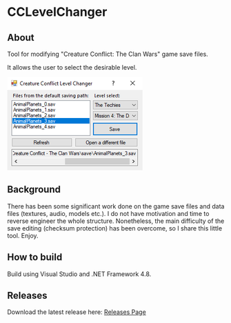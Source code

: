 # CCLevelChanger
## About
Tool for modifying "Creature Conflict: The Clan Wars" game save files.

It allows the user to select the desirable level.

![Tool](Screenshots/Tool.png)

## Background
There has been some significant work done on the game save files and data files (textures, audio, models etc.). I do not have motivation and time to reverse engineer the whole structure. Nonetheless, the main difficulty of the save editing (checksum protection) has been overcome, so I share this little tool. Enjoy.

## How to build

Build using Visual Studio and .NET Framework 4.8.

## Releases

Download the latest release here:
[Releases Page](https://github.com/wak-sudo/CCLevelChanger/releases)
